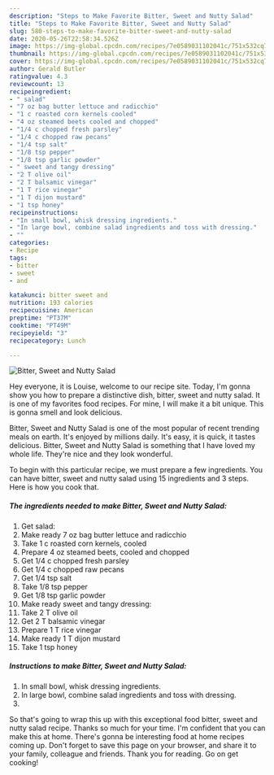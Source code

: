 ```yaml
---
description: "Steps to Make Favorite Bitter, Sweet and Nutty Salad"
title: "Steps to Make Favorite Bitter, Sweet and Nutty Salad"
slug: 580-steps-to-make-favorite-bitter-sweet-and-nutty-salad
date: 2020-05-26T22:58:34.526Z
image: https://img-global.cpcdn.com/recipes/7e0589031102041c/751x532cq70/bitter-sweet-and-nutty-salad-recipe-main-photo.jpg
thumbnail: https://img-global.cpcdn.com/recipes/7e0589031102041c/751x532cq70/bitter-sweet-and-nutty-salad-recipe-main-photo.jpg
cover: https://img-global.cpcdn.com/recipes/7e0589031102041c/751x532cq70/bitter-sweet-and-nutty-salad-recipe-main-photo.jpg
author: Gerald Butler
ratingvalue: 4.3
reviewcount: 13
recipeingredient:
- " salad"
- "7 oz bag butter lettuce and radicchio"
- "1 c roasted corn kernels cooled"
- "4 oz steamed beets cooled and chopped"
- "1/4 c chopped fresh parsley"
- "1/4 c chopped raw pecans"
- "1/4 tsp salt"
- "1/8 tsp pepper"
- "1/8 tsp garlic powder"
- " sweet and tangy dressing"
- "2 T olive oil"
- "2 T balsamic vinegar"
- "1 T rice vinegar"
- "1 T dijon mustard"
- "1 tsp honey"
recipeinstructions:
- "In small bowl, whisk dressing ingredients."
- "In large bowl, combine salad ingredients and toss with dressing."
- ""
categories:
- Recipe
tags:
- bitter
- sweet
- and

katakunci: bitter sweet and 
nutrition: 193 calories
recipecuisine: American
preptime: "PT37M"
cooktime: "PT49M"
recipeyield: "3"
recipecategory: Lunch

---
```



![Bitter, Sweet and Nutty Salad](https://img-global.cpcdn.com/recipes/7e0589031102041c/751x532cq70/bitter-sweet-and-nutty-salad-recipe-main-photo.jpg)

Hey everyone, it is Louise, welcome to our recipe site. Today, I'm gonna show you how to prepare a distinctive dish, bitter, sweet and nutty salad. It is one of my favorites food recipes. For mine, I will make it a bit unique. This is gonna smell and look delicious.



Bitter, Sweet and Nutty Salad is one of the most popular of recent trending meals on earth. It's enjoyed by millions daily. It's easy, it is quick, it tastes delicious. Bitter, Sweet and Nutty Salad is something that I have loved my whole life. They're nice and they look wonderful.


To begin with this particular recipe, we must prepare a few ingredients. You can have bitter, sweet and nutty salad using 15 ingredients and 3 steps. Here is how you cook that.

<!--inarticleads1-->

##### The ingredients needed to make Bitter, Sweet and Nutty Salad:

1. Get  salad:
1. Make ready 7 oz bag butter lettuce and radicchio
1. Take 1 c roasted corn kernels, cooled
1. Prepare 4 oz steamed beets, cooled and chopped
1. Get 1/4 c chopped fresh parsley
1. Get 1/4 c chopped raw pecans
1. Get 1/4 tsp salt
1. Take 1/8 tsp pepper
1. Get 1/8 tsp garlic powder
1. Make ready  sweet and tangy dressing:
1. Take 2 T olive oil
1. Get 2 T balsamic vinegar
1. Prepare 1 T rice vinegar
1. Make ready 1 T dijon mustard
1. Take 1 tsp honey




<!--inarticleads2-->

##### Instructions to make Bitter, Sweet and Nutty Salad:

1. In small bowl, whisk dressing ingredients.
1. In large bowl, combine salad ingredients and toss with dressing.
1. 




So that's going to wrap this up with this exceptional food bitter, sweet and nutty salad recipe. Thanks so much for your time. I'm confident that you can make this at home. There's gonna be interesting food at home recipes coming up. Don't forget to save this page on your browser, and share it to your family, colleague and friends. Thank you for reading. Go on get cooking!
